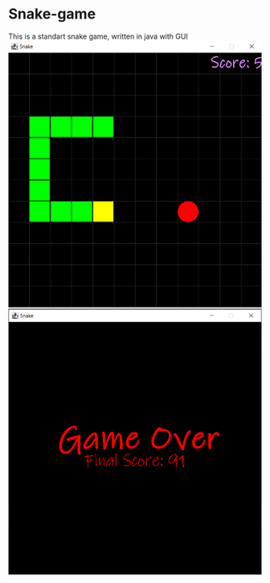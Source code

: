 # Snake-game
This is a standart snake game, written in java with GUI
![snake-gameplay](docs/images/snake1.png)
![defeat-screen](docs/images/snake2.png)
